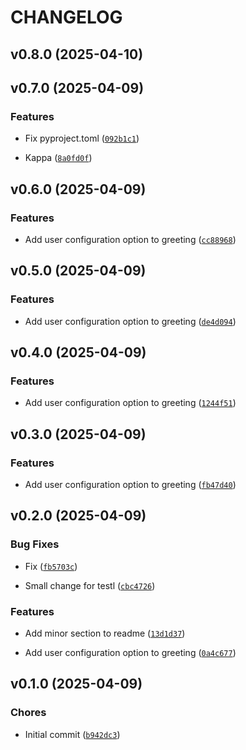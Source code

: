 # CHANGELOG


## v0.8.0 (2025-04-10)


## v0.7.0 (2025-04-09)

### Features

- Fix pyproject.toml
  ([`092b1c1`](https://github.com/andrej-suty/temporary_test/commit/092b1c1d5731d566e37589c2f57ab98d5999a0f9))

- Kappa
  ([`8a0fd0f`](https://github.com/andrej-suty/temporary_test/commit/8a0fd0fac846bad3c3d3a79459765549d654a819))


## v0.6.0 (2025-04-09)

### Features

- Add user configuration option to greeting
  ([`cc88968`](https://github.com/andrej-suty/temporary_test/commit/cc88968a3962f890ab455096d4f20c8f5544be2d))


## v0.5.0 (2025-04-09)

### Features

- Add user configuration option to greeting
  ([`de4d094`](https://github.com/andrej-suty/temporary_test/commit/de4d094a169dfd10743a817d72e2a7be12dcc10c))


## v0.4.0 (2025-04-09)

### Features

- Add user configuration option to greeting
  ([`1244f51`](https://github.com/andrej-suty/temporary_test/commit/1244f5164746eb4c0dbd1f276d4b5273500c73e6))


## v0.3.0 (2025-04-09)

### Features

- Add user configuration option to greeting
  ([`fb47d40`](https://github.com/andrej-suty/temporary_test/commit/fb47d40c0bbe99f1ef26081526f0c92db3ffe645))


## v0.2.0 (2025-04-09)

### Bug Fixes

- Fix
  ([`fb5703c`](https://github.com/andrej-suty/temporary_test/commit/fb5703cf9afbf201af4c89d319433d647d3e2a2f))

- Small change for testl
  ([`cbc4726`](https://github.com/andrej-suty/temporary_test/commit/cbc4726c79ce01bf4e218eb7fedc801c423ff9fa))

### Features

- Add minor section to readme
  ([`13d1d37`](https://github.com/andrej-suty/temporary_test/commit/13d1d37ea4351083b5bf44ee59983858b9fe11b8))

- Add user configuration option to greeting
  ([`0a4c677`](https://github.com/andrej-suty/temporary_test/commit/0a4c677d0a17ede222b313efa0074b5a8b55214b))


## v0.1.0 (2025-04-09)

### Chores

- Initial commit
  ([`b942dc3`](https://github.com/andrej-suty/temporary_test/commit/b942dc3a15320784b6e3bdbdfc8dfeb758c94d07))
